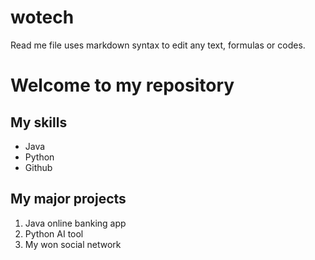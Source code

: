 # wotech
Read me file uses markdown syntax to edit any text, formulas or codes.

# Welcome to my repository

## My skills
  - Java
  - Python
  - Github

## My major projects
1. Java online banking app
2. Python AI tool
3. My won social network
